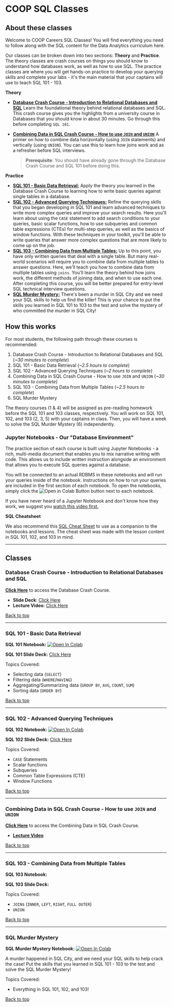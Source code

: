 # COOP SQL Classes

## About these classes

Welcome to COOP Careers SQL Classes! You will find everything you need to follow along with the SQL content for the Data Analytics curriculum here. 

Our classes can be broken down into two sections: **Theory** and **Practice**. The theory classes are crash courses on things you should know to understand how databases work, as well as how to use SQL. The practice classes are where you will get hands-on practice to develop your querying skills and complete your labs - it's the main material that your captains will use to teach SQL 101 - 103.

**Theory**

- [**Database Crash Course - Introduction to Relational Databases and SQL**](#database-crash-course---introduction-to-relational-databases-and-sql) Learn the foundational theory behind relational databases and SQL. This crash course gives you the highlights from a university course in Databases that you should know in about 30 minutes. Go through this before completing `SQL 101`.
- [**Combining Data in SQL Crash Course - How to use `JOIN` and `UNION`**](#combining-data-in-sql-crash-course---how-to-use-join-and-union) A primer on how to combine data horizontally (using `JOIN` statements) and vertically (using `UNION`). You can use this to learn how joins work and as a refresher before SQL interviews. 

  >**Prerequisite**: You should have already gone through the Database Crash Course and SQL 101 before doing this.

**Practice**

- [**SQL 101 - Basic Data Retrieval:**](#sql-101---basic-data-retrieval)  Apply the theory you learned in the Database Crash Course to learning how to write basic queries against single tables in a database.
- [**SQL 102 - Advanced Querying Techniques:**](#sql-102---advanced-querying-techniques) Refine the querying skills that you began developing in SQL 101 and learn advanced techniques to write more complex queries and improve your search results. Here you'll learn about using the `CASE` statement to add search conditions to your queries, basic scalar functions, how to use subqueries and common table expressions (CTEs) for multi-step queries, as well as the basics of window functions. With these techniques in your toolkit, you'll be able to write queries that answer more complex questions that are more likely to come up on the job.  
- [**SQL 103 - Combining Data from Multiple Tables:**](#sql-103---combining-data-from-multiple-tables) Up to this point, you have only written queries that deal with a single table. But many real-world scenarios will require you to combine data from multiple tables to answer questions. Here, we'll teach you how to combine data from multiple tables using `joins`. You'll learn the theory behind how joins work, the different methods of joining data, and when to use each one. After completing this course, you will be better prepared for entry-level SQL technical interview questions.
- [**SQL Murder Mystery:**](#sql-murder-mystery) There's been a murder in SQL City and we need your SQL skills to help us find the killer! This is your chance to put the skills you learned in SQL 101 to 103 to the test and solve the mystery of who committed the murder in SQL City!

## How this works

For most students, the following path through these courses is recommended:
1. Database Crash Course - Introduction to Relational Databases and SQL (*~30 minutes to complete*)
2. SQL 101 - Basic Data Retrieval (*~2.5 hours to complete*)
3. SQL 102 - Advanced Querying Techniques (*~2 hours to complete*)
4. Combining Data in SQL Crash Course - How to use `JOIN` and `UNION` (*~30 minutes to complete*)
5. SQL 103 - Combining Data from Multiple Tables (*~2.5 hours to complete*)
6. SQL Murder Mystery

The theory courses (1 & 4) will be assigned as pre-reading homework before the SQL 101 and 103 classes, respectively. You will work on SQL 101, 102, and 103 (2, 3, 5) with your captains in class. Then, you will have a week to solve the SQL Murder Mystery (6) independently. 

### Jupyter Notebooks - Our "Database Environment"

The practice section of each course is built using Jupyter Notebooks - a rich, multi-media document that enables you to mix narrative writing with code. This allows us to include written instruction alongside an environment that allows you to execute SQL queries against a database.

You will be connected to an actual RDBMS in these notebooks and will run your queries inside of the notebook. Instructions on how to run your queries are included in the first section of each notebook. To open the notebooks, simply click the ![Open in Colab Button](https://colab.research.google.com/assets/colab-badge.svg) button next to each notebook.

If you have never heard of a Jupyter Notebook and don't know how they work, we suggest you [watch this video first.](https://www.youtube.com/embed/eJDxcR1V7Qg?si=SRxRgxf7jPya-3Vd)


**SQL Cheatsheet**

We also recommend this [SQL Cheat Sheet](https://martinmarroyo.github.io/sqlcheatsheetandresources-coop/) to use as a companion to the notebooks and lessons. The cheat sheet was made with the lesson content in SQL 101, 102, and 103 in mind.

---

## **Classes**

### **Database Crash Course - Introduction to Relational Databases and SQL** 

[**Click Here**](/sql-theory/COOPSQL101-Theory-IntrotoDatabasesandRelationalDatabases.md) to access the Database Crash Course.

- **Slide Deck**: [Click Here](https://docs.google.com/presentation/d/1kK4vbOvCt8N2Xg9Zqht1JmssDZkESJDbZzJlYkolsTo/edit?usp=sharing)
- **Lecture Video**: [Click Here](https://drive.google.com/file/d/1NVmCvai1odVcW0omK7AKaB0AvE69Q2gZ/view)

[Back to top](#about-these-classes)

---

### **SQL 101 - Basic Data Retrieval**

**SQL 101 Notebook:** <a target="_blank" href="https://colab.research.google.com/github/freestackinitiative/coop_sql_notebooks/blob/v2/notebooks/COOP_SQL_101_PracticeNotebook.ipynb">
  <img src="https://colab.research.google.com/assets/colab-badge.svg" alt="Open In Colab"/>
</a>  

**SQL 101 Slide Deck:** [Click Here](https://docs.google.com/presentation/d/1K0oZEydysFZJaclFJcMPy-SsYBg2X2yI9yi8TCTAZ3U/edit?usp=sharing)

Topics Covered:

- Selecting data (`SELECT`)
- Filtering data (`WHERE`/`HAVING`)
- Aggregating/Summarizing data (`GROUP BY`, `AVG`, `COUNT`, `SUM`)
- Sorting data (`ORDER BY`)

[Back to top](#about-these-classes)

---

### **SQL 102 - Advanced Querying Techniques** 

**SQL 102 Notebook:** <a target="_blank" href="https://colab.research.google.com/github/freestackinitiative/coop_sql_notebooks/blob/v2/notebooks/COOP_SQL_102_PracticeNotebook.ipynb">
  <img src="https://colab.research.google.com/assets/colab-badge.svg" alt="Open In Colab"/>
</a>

**SQL 102 Slide Deck:** [Click Here](https://docs.google.com/presentation/d/1wmNuyjT7Z6QLrEBJMZRXx2FZ6fXnfmtmhRAa-dc92t4/edit?usp=sharing)

Topics Covered:

- `CASE` Statements
- Scalar functions
- Subqueries 
- Common Table Expressions (CTE)
- Window Functions

[Back to top](#about-these-classes)

--- 

### **Combining Data in SQL Crash Course - How to use `JOIN` and `UNION`**

[**Click Here**](sql-theory/COOPSQL103-Theory-CombiningDataFromMultipleTables.md) to access the Combining Data in SQL Crash Course. 

- [**Lecture Video**]()

[Back to top](#about-these-classes)

---
### **SQL 103 - Combining Data from Multiple Tables**

**SQL 103 Notebook:**

**SQL 103 Slide Deck:**

Topics Covered:
- `JOIN`s (`INNER`, `LEFT`, `RIGHT`, `FULL OUTER`)
- `UNION`

[Back to top](#about-these-classes)

---

### **SQL Murder Mystery** 

**SQL Murder Mystery Notebook:** <a target="_blank" href="https://colab.research.google.com/github/freestackinitiative/coop_sql_notebooks/blob/v2/notebooks/COOP_SQL_Murder_Mystery.ipynb">
  <img src="https://colab.research.google.com/assets/colab-badge.svg" alt="Open In Colab"/>
</a>

A murder happened in SQL City, and we need your SQL skills to help crack the case! Put the skills that you learned in SQL 101 - 103 to the test and solve the SQL Murder Mystery!

Topics Covered:

- Everything in SQL 101, 102, and 103!

[Back to top](#about-these-classes)
